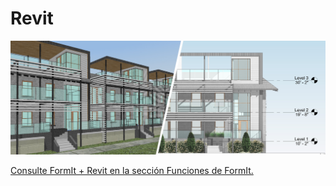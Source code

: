 # Revit

![](<../.gitbook/assets/image (53).png>)

[Consulte FormIt + Revit en la sección Funciones de FormIt.](../formit-capabilities/formit-+-revit.md)
